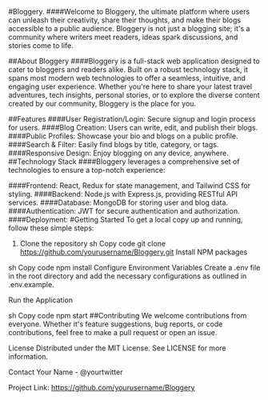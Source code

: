 #Bloggery.
####Welcome to Bloggery, the ultimate platform where users can unleash their creativity, share their thoughts, and make their blogs accessible to a public audience. Bloggery is not just a blogging site; it's a community where writers meet readers, ideas spark discussions, and stories come to life.

##About Bloggery
####Bloggery is a full-stack web application designed to cater to bloggers and readers alike. Built on a robust technology stack, it spans most modern web technologies to offer a seamless, intuitive, and engaging user experience. Whether you're here to share your latest travel adventures, tech insights, personal stories, or to explore the diverse content created by our community, Bloggery is the place for you.

##Features
####User Registration/Login: Secure signup and login process for users.
####Blog Creation: Users can write, edit, and publish their blogs.
####Public Profiles: Showcase your bio and blogs on a public profile.
####Search & Filter: Easily find blogs by title, category, or tags.
####Responsive Design: Enjoy blogging on any device, anywhere.
##Technology Stack
####Bloggery leverages a comprehensive set of technologies to ensure a top-notch experience:

####Frontend: React, Redux for state management, and Tailwind CSS for styling.
####Backend: Node.js with Express.js, providing RESTful API services.
####Database: MongoDB for storing user and blog data.
####Authentication: JWT for secure authentication and authorization.
####Deployment: 
#Getting Started
To get a local copy up and running, follow these simple steps:

1. Clone the repository
sh
Copy code
git clone https://github.com/yourusername/Bloggery.git
Install NPM packages

sh
Copy code
npm install
Configure Environment Variables
Create a .env file in the root directory and add the necessary configurations as outlined in .env.example.

Run the Application

sh
Copy code
npm start
##Contributing
We welcome contributions from everyone. Whether it's feature suggestions, bug reports, or code contributions, feel free to make a pull request or open an issue.

License
Distributed under the MIT License. See LICENSE for more information.

Contact
Your Name - @yourtwitter

Project Link: https://github.com/yourusername/Bloggery
